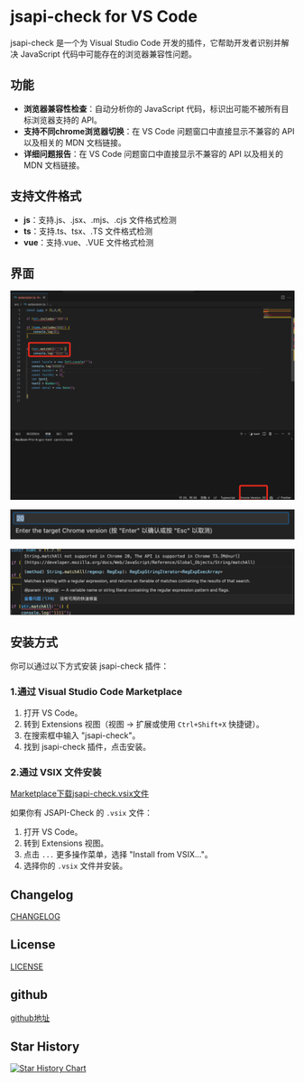 # jsapi-check for VS Code

jsapi-check 是一个为 Visual Studio Code 开发的插件，它帮助开发者识别并解决 JavaScript 代码中可能存在的浏览器兼容性问题。

## 功能

- **浏览器兼容性检查**：自动分析你的 JavaScript 代码，标识出可能不被所有目标浏览器支持的 API。
- **支持不同chrome浏览器切换**：在 VS Code 问题窗口中直接显示不兼容的 API 以及相关的 MDN 文档链接。
- **详细问题报告**：在 VS Code 问题窗口中直接显示不兼容的 API 以及相关的 MDN 文档链接。

## 支持文件格式
- **js**：支持.js、.jsx、.mjs、.cjs 文件格式检测
- **ts**：支持.ts、tsx、.TS 文件格式检测
- **vue**：支持.vue、.VUE 文件格式检测

## 界面

![alt text](image-1.png)

![alt text](image.png)

![alt text](image-2.png)

## 安装方式

你可以通过以下方式安装 jsapi-check 插件：

### 1.通过 Visual Studio Code Marketplace

1. 打开 VS Code。
2. 转到 Extensions 视图（视图 -> 扩展或使用 `Ctrl+Shift+X` 快捷键）。
3. 在搜索框中输入 "jsapi-check"。
4. 找到 jsapi-check 插件，点击安装。

### 2.通过 VSIX 文件安装
[Marketplace下载jsapi-check.vsix文件](https://marketplace.visualstudio.com/items?itemName=cross.jsapi-check)

如果你有 JSAPI-Check 的 `.vsix` 文件：
1. 打开 VS Code。
2. 转到 Extensions 视图。
3. 点击 `...` 更多操作菜单，选择 "Install from VSIX..."。
4. 选择你的 `.vsix` 文件并安装。


## Changelog

[CHANGELOG](./CHANGELOG.md)

## License

[LICENSE](./LICENSE.txt)

## github
[github地址](https://github.com/carolCross/jsapi-check)

## Star History
<a href="https://star-history.com/#AmruthPillai/Reactive-Resume&Date">
  <picture>
    <source media="(prefers-color-scheme: dark)" srcset="https://star-history.com/#star-history/star-history&Date&theme=dark" />
    <source media="(prefers-color-scheme: light)" srcset="https://star-history.com/#star-history/star-history&Date" />
    <img alt="Star History Chart" src="https://star-history.com/#star-history/star-history&Date" />
  </picture>
</a>

